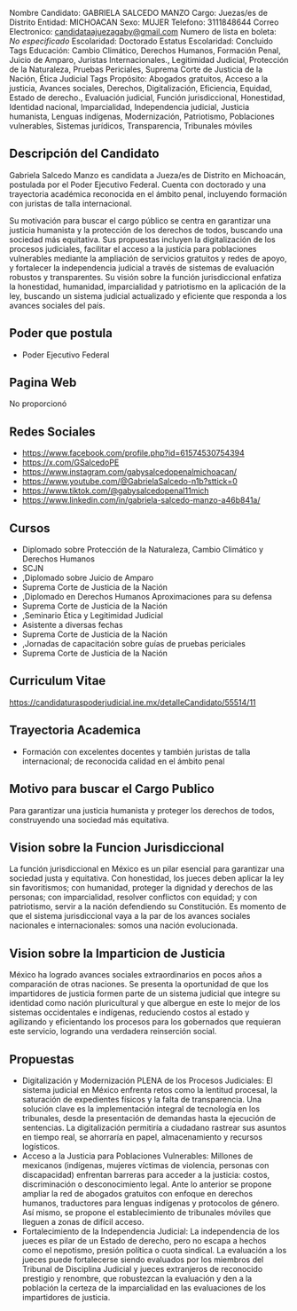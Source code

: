 Nombre Candidato: GABRIELA SALCEDO MANZO
Cargo: Juezas/es de Distrito
Entidad: MICHOACAN
Sexo: MUJER
Telefono: 3111848644
Correo Electronico: candidataajuezagaby@gmail.com
Numero de lista en boleta: *No especificado*
Escolaridad: Doctorado
Estatus Escolaridad: Concluido
Tags Educación: Cambio Climático, Derechos Humanos, Formación Penal, Juicio de Amparo, Juristas Internacionales., Legitimidad Judicial, Protección de la Naturaleza, Pruebas Periciales, Suprema Corte de Justicia de la Nación, Ética Judicial
Tags Propósito: Abogados gratuitos, Acceso a la justicia, Avances sociales, Derechos, Digitalización, Eficiencia, Equidad, Estado de derecho., Evaluación judicial, Función jurisdiccional, Honestidad, Identidad nacional, Imparcialidad, Independencia judicial, Justicia humanista, Lenguas indígenas, Modernización, Patriotismo, Poblaciones vulnerables, Sistemas jurídicos, Transparencia, Tribunales móviles


## Descripción del Candidato 

Gabriela Salcedo Manzo es candidata a Jueza/es de Distrito en Michoacán, postulada por el Poder Ejecutivo Federal. Cuenta con doctorado y una trayectoria académica reconocida en el ámbito penal, incluyendo formación con juristas de talla internacional.

Su motivación para buscar el cargo público se centra en garantizar una justicia humanista y la protección de los derechos de todos, buscando una sociedad más equitativa. Sus propuestas incluyen la digitalización de los procesos judiciales, facilitar el acceso a la justicia para poblaciones vulnerables mediante la ampliación de servicios gratuitos y redes de apoyo, y fortalecer la independencia judicial a través de sistemas de evaluación robustos y transparentes. Su visión sobre la función jurisdiccional enfatiza la honestidad, humanidad, imparcialidad y patriotismo en la aplicación de la ley, buscando un sistema judicial actualizado y eficiente que responda a los avances sociales del país.


## Poder que postula

- Poder Ejecutivo Federal


## Pagina Web

No proporcionó


## Redes Sociales

- https://www.facebook.com/profile.php?id=61574530754394
- https://x.com/GSalcedoPE
- https://www.instagram.com/gabysalcedopenalmichoacan/
- https://www.youtube.com/@GabrielaSalcedo-n1b?sttick=0
- https://www.tiktok.com/@gabysalcedopenal11mich
- https://www.linkedin.com/in/gabriela-salcedo-manzo-a46b841a/


## Cursos

- Diplomado sobre Protección de la Naturaleza, Cambio Climático y Derechos Humanos
- SCJN
- ,Diplomado sobre Juicio de Amparo
- Suprema Corte de Justicia de la Nación
- ,Diplomado en Derechos Humanos Aproximaciones para su defensa
- Suprema Corte de Justicia de la Nación
- ,Seminario Ética y Legitimidad Judicial
- Asistente a diversas fechas
- Suprema Corte de Justicia de la Nación
- ,Jornadas de capacitación sobre guías de pruebas periciales
- Suprema Corte de Justicia de la Nación


## Curriculum Vitae

https://candidaturaspoderjudicial.ine.mx/detalleCandidato/55514/11


## Trayectoria Academica

- Formación con excelentes docentes y también juristas de talla internacional; de reconocida calidad en el ámbito penal


## Motivo para buscar el Cargo Publico

Para garantizar una justicia humanista y proteger los derechos de todos, construyendo una sociedad más equitativa.


## Vision sobre la Funcion Jurisdiccional

La función jurisdiccional en México es un pilar esencial para garantizar una sociedad justa y equitativa. Con honestidad, los jueces deben aplicar la ley sin favoritismos; con humanidad, proteger la dignidad y derechos de las personas; con imparcialidad, resolver conflictos con equidad; y con patriotismo, servir a la nación defendiendo su Constitución. Es momento de que el sistema jurisdiccional vaya a la par de los avances sociales nacionales e internacionales: somos una nación evolucionada.


## Vision sobre la Imparticion de Justicia

México ha logrado avances sociales extraordinarios en pocos años a comparación de otras naciones. Se presenta la oportunidad de que los impartidores de justicia formen parte de un sistema judicial que integre su identidad como nación pluricultural y que albergue en este lo mejor de los sistemas occidentales e indígenas, reduciendo costos al estado y agilizando y eficientando los procesos para los gobernados que requieran este servicio, logrando una verdadera reinserción social.


## Propuestas

- Digitalización y Modernización PLENA de los Procesos Judiciales: El sistema judicial en México enfrenta retos como la lentitud procesal, la saturación de expedientes físicos y la falta de transparencia. Una solución clave es la implementación integral de tecnología en los tribunales, desde la presentación de demandas hasta la ejecución de sentencias. La digitalización permitiría a ciudadano rastrear sus asuntos en tiempo real, se ahorraría en papel, almacenamiento y recursos logísticos.
- Acceso a la Justicia para Poblaciones Vulnerables: Millones de mexicanos (indígenas, mujeres víctimas de violencia, personas con discapacidad) enfrentan barreras para acceder a la justicia: costos, discriminación o desconocimiento legal. Ante lo anterior se propone ampliar la red de abogados gratuitos con enfoque en derechos humanos, traductores para lenguas indígenas y protocolos de género. Así mismo, se propone el establecimiento de tribunales móviles que lleguen a zonas de difícil acceso.
- Fortalecimiento de la Independencia Judicial: La independencia de los jueces es pilar de un Estado de derecho, pero no escapa a hechos como el nepotismo, presión política o cuota sindical. La evaluación a los jueces puede fortalecerse siendo evaluados por los miembros del Tribunal de Disciplina Judicial y jueces extranjeros de reconocido prestigio y renombre, que robustezcan la evaluación y den a la población la certeza de la imparcialidad en las evaluaciones de los impartidores de justicia.

